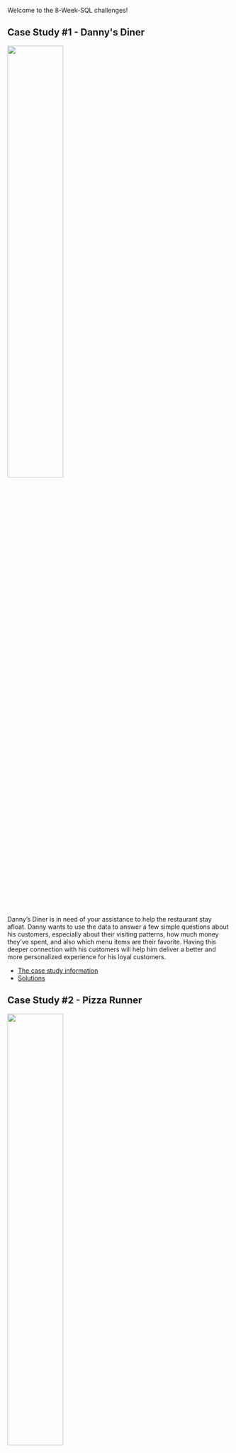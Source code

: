 Welcome to the 8-Week-SQL challenges!

## Case Study #1 - Danny's Diner
<img src="https://8weeksqlchallenge.com/images/case-study-designs/1.png" width=50% height=50%>

Danny’s Diner is in need of your assistance to help the restaurant stay afloat. Danny wants to use the data to answer a few simple questions about his customers, especially about their visiting patterns, how much money they’ve spent, and also which menu items are their favorite. Having this deeper connection with his customers will help him deliver a better and more personalized experience for his loyal customers.
* [The case study information](https://8weeksqlchallenge.com/case-study-1/)
* [Solutions](https://github.com/ngngan023/8-Week-SQL-Challenges/blob/76887736c7cff515c268201018d9932c1de27966/Case%20Study%20%231%20-%20Danny's%20Dinner) 

## Case Study #2 - Pizza Runner
<img src="https://8weeksqlchallenge.com/images/case-study-designs/2.png" width=50% height=50%>

Danny, the owner of Pizza Runner, needs assistance to clean his data and apply some basic calculations so he can better direct his runners and optimise Pizza Runner’s operations.
* [The case study information](https://8weeksqlchallenge.com/case-study-2/)
* [Solutions](https://github.com/ngngan023/8-Week-SQL-Challenges/blob/76887736c7cff515c268201018d9932c1de27966/Case%20Study%20%232%20-%20Pizza%20Runner) 
